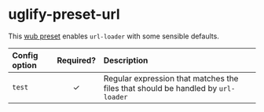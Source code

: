 # uglify-preset-url

This [wub preset][] enables `url-loader` with some sensible defaults.

| Config option | Required? | Description |
|:--|:---:|:--|
| `test` | ✓ | Regular expression that matches the files that should be handled by `url-loader` |

[wub preset]: https://github.com/meyer/wub
